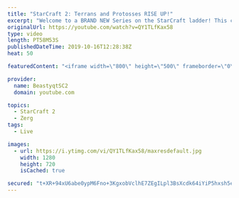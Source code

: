 ```yaml
---
title: "StarCraft 2: Terrans and Protosses RISE UP!"
excerpt: "Welcome to a BRAND NEW Series on the StarCraft ladder! This challenege is called \"Infestors to GM,\" where I play Mass Infestors and try to get to Grandmaster! I am allowing myself to make Queens as well, but other than that, the gameplan is INFESTORS!!!  Also, I will begin to make videos featuring strategies,"
originalUrl: https://youtube.com/watch?v=QY1TLfKax58
type: video
length: PT58M53S
publishedDateTime: 2019-10-16T12:28:38Z
heat: 50

featuredContent: "<iframe width=\"800\" height=\"500\" frameborder=\"0\" src=\"https://www.youtube.com/embed/QY1TLfKax58\" allow=\"accelerometer; autoplay; encrypted-media; gyroscope; picture-in-picture\" allowfullscreen></iframe>"

provider:
  name: BeastyqtSC2
  domain: youtube.com

topics:
  - StarCraft 2
  - Zerg
tags:
  - Live

images:
  - url: https://i.ytimg.com/vi/QY1TLfKax58/maxresdefault.jpg
    width: 1280
    height: 720
    isCached: true

secured: "t+XR+94xU6abe0ypM6Fno+3KgxobVclhE7ZEgILpl3BsXcdk64iYiP5hxsh5e+vobTh5r4QsI9J6n7cqIwKepIp39h+/zCgohj2pJ1U1riB/RhwYmGHlqJB1hhsRqbx4UqqX4xvYSL41VmuNmUiZblvZ9P0vCCDzrvfakroAbUol+MmIfVS7eIaiIfiL0MvZX8YtGq+07oYsRPC52m+74IUfOwTqbJoLij7NQvCWZjyovhXw92GPr4KFc5e6q1ZTW8ADuXWrK8dWRlrxD5NEBCf4SHU84MgKEOzVoDpYQuYLRDU4V+XqdNwia/NgWibbZwVlQo1lMGLxk7XdFJ6yq36mGIjroOtzpQa4NzkxTMCW7N/okM+6Etfz7LdkIWQyP7ciWfzXRD5icWOi+OmCwZUkluiasJy5/Iv7ln0vwJo=;ZrrIUz/MB4yLc4c3ZqoDTQ=="
---
```


